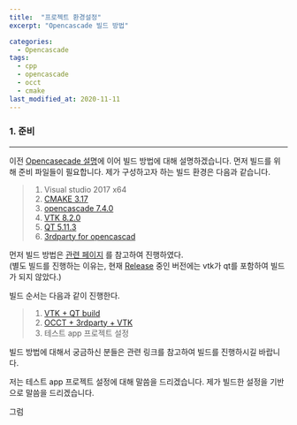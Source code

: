 ```yaml
---
title:  "프로젝트 환경설정"
excerpt: "Opencascade 빌드 방법"

categories:
  - Opencascade
tags:
  - cpp
  - opencascade
  - occt
  - cmake
last_modified_at: 2020-11-11
---
```


### 1. 준비
- - -
이전 [Opencasecade 설명](#OCCT-BOOK-01)에 이어 빌드 방법에 대해 설명하겠습니다.
먼저 빌드를 위해 준비 파일들이 필요합니다.
제가 구성하고자 하는 빌드 환경은 다음과 같습니다.  

> 1. Visual studio 2017 x64
> 2. [CMAKE 3.17](https://cmake.org/download/)
> 3. [opencascade 7.4.0](https://github.com/tpaviot/oce/releases)
> 4. [VTK 8.2.0](https://vtk.org/download/)
> 5. [QT 5.11.3](https://download.qt.io/new_archive/qt/5.11/5.11.3/)
> 6. [3rdparty for opencascad](https://old.opencascade.com/content/latest-release)

먼저 빌드 방법은 [관련 페이지](
https://old.opencascade.com/doc/occt-6.9.1/overview/html/occt_dev_guides__building_3rdparty_windows.html) 를 참고하여 진행하였다.  
(별도 빌드를 진행하는 이유는, 현재 [Release](https://old.opencascade.com/content/latest-release) 중인 버전에는 vtk가 qt를 포함하여 빌드가 되지 않았다.) 

빌드 순서는 다음과 같이 진행한다.
> 1. [VTK + QT build]()
> 2. [OCCT + 3rdparty + VTK]()
> 3. 테스트 app 프로젝트 설정

빌드 방법에 대해서 궁금하신 분들은 관련 링크를 참고하여 빌드를 진행하시길 바랍니다.

저는 테스트 app 프로젝트 설정에 대해 말씀을 드리겠습니다.
제가 빌드한 설정을 기반으로 말씀을 드리겠습니다.

그럼 